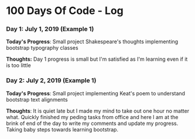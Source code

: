 # 100 Days Of Code - Log

### Day 1: July 1, 2019 (Example 1)

**Today's Progress**: Small project Shakespeare's thoughts implementing bootstrap typography classes

**Thoughts:** Day 1 progress is small but I'm satisfied as I'm learning even if it is too little

### Day 2: July 2, 2019 (Example 1)

**Today's Progress**: Small project implementing Keat's poem to understand bootstrap text alignments

**Thoughts**: It is quiet late but I made my mind to take out one hour no matter what. Quickly finished my peding tasks from office and here I am at the brink of end of the day to write my comments and update my progress. Taking baby steps towards learning bootstrap.
